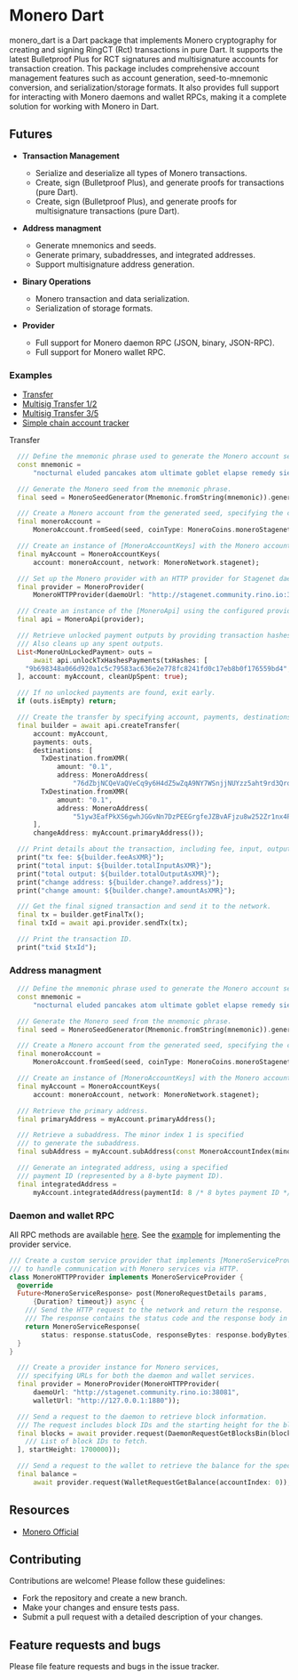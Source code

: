 # Monero Dart

monero_dart is a Dart package that implements Monero cryptography for creating and signing RingCT (Rct) transactions in pure Dart. It supports the latest Bulletproof Plus for RCT signatures and multisignature accounts for transaction creation. This package includes comprehensive account management features such as account generation, seed-to-mnemonic conversion, and serialization/storage formats. It also provides full support for interacting with Monero daemons and wallet RPCs, making it a complete solution for working with Monero in Dart.

## Futures

- **Transaction Management**
  - Serialize and deserialize all types of Monero transactions.
  - Create, sign (Bulletproof Plus), and generate proofs for transactions (pure Dart).
  - Create, sign (Bulletproof Plus), and generate proofs for multisignature transactions (pure Dart).

- **Address managment**
  - Generate mnemonics and seeds.
  - Generate primary, subaddresses, and integrated addresses.
  - Support multisignature address generation.

- **Binary Operations**
  - Monero transaction and data serialization.
  - Serialization of storage formats.

- **Provider**
  - Full support for Monero daemon RPC (JSON, binary, JSON-RPC).
  - Full support for Monero wallet RPC.


### Examples

  - [Transfer](https://github.com/mrtnetwork/monero_dart/blob/main/example/lib/example/in7_out3_example.dart)
  - [Multisig Transfer 1/2](https://github.com/mrtnetwork/monero_dart/blob/main/example/lib/example/m1_n2_example.dart)
  - [Multisig Transfer 3/5](https://github.com/mrtnetwork/monero_dart/blob/main/example/lib/example/m3_n5_example.dart)
  - [Simple chain account tracker](https://github.com/mrtnetwork/monero_dart/blob/main/example/lib/example/tracker.dart)



Transfer 

```dart
  /// Define the mnemonic phrase used to generate the Monero account seed.
  const mnemonic =
      "nocturnal eluded pancakes atom ultimate goblet elapse remedy sieve going weird examine federal zones duties mews howls vortex rebel zoom delayed puddle moment ozone going";

  /// Generate the Monero seed from the mnemonic phrase.
  final seed = MoneroSeedGenerator(Mnemonic.fromString(mnemonic)).generate();

  /// Create a Monero account from the generated seed, specifying the coin type (Stagenet).
  final moneroAccount =
      MoneroAccount.fromSeed(seed, coinType: MoneroCoins.moneroStagenet);

  /// Create an instance of [MoneroAccountKeys] with the Monero account and network (Stagenet).
  final myAccount = MoneroAccountKeys(
      account: moneroAccount, network: MoneroNetwork.stagenet);

  /// Set up the Monero provider with an HTTP provider for Stagenet daemon.
  final provider = MoneroProvider(
      MoneroHTTPProvider(daemoUrl: "http://stagenet.community.rino.io:38081"));

  /// Create an instance of the [MoneroApi] using the configured provider.
  final api = MoneroApi(provider);

  /// Retrieve unlocked payment outputs by providing transaction hashes and the account.
  /// Also cleans up any spent outputs.
  List<MoneroUnLockedPayment> outs =
      await api.unlockTxHashesPayments(txHashes: [
    "9b698348a066d920a1c5c79583ac636e2e778fc8241fd0c17eb8b0f176559bd4",
  ], account: myAccount, cleanUpSpent: true);

  /// If no unlocked payments are found, exit early.
  if (outs.isEmpty) return;

  /// Create the transfer by specifying account, payments, destinations, and change address.
  final builder = await api.createTransfer(
      account: myAccount,
      payments: outs,
      destinations: [
        TxDestination.fromXMR(
            amount: "0.1",
            address: MoneroAddress(
                "76dZbjNCQeVaQVeCq9y6H4dZ5wZqA9NY7WSnjjNUYzz5aht9rd3Qro57SSaN2eerE1aHkS9qvw5iscx3JrAT87bL8FiJ1Ye")),
        TxDestination.fromXMR(
            amount: "0.1",
            address: MoneroAddress(
                "51yw3EafPkXS6gwhJGGvNn7DzPEEGrgfeJZBvAFjzu8w252Zr1nx4PfVdXi4e6kiiQMBJ8k4JCFby2pANTAjofbo2rWBpbx")),
      ],
      changeAddress: myAccount.primaryAddress());

  /// Print details about the transaction, including fee, input, output, and change address.
  print("tx fee: ${builder.feeAsXMR}");
  print("total input: ${builder.totalInputAsXMR}");
  print("total output: ${builder.totalOutputAsXMR}");
  print("change address: ${builder.change?.address}");
  print("change amount: ${builder.change?.amountAsXMR}");

  /// Get the final signed transaction and send it to the network.
  final tx = builder.getFinalTx();
  final txId = await api.provider.sendTx(tx);

  /// Print the transaction ID.
  print("txid $txId");
```

### Address managment
```dart
  /// Define the mnemonic phrase used to generate the Monero account seed.
  const mnemonic =
      "nocturnal eluded pancakes atom ultimate goblet elapse remedy sieve going weird examine federal zones duties mews howls vortex rebel zoom delayed puddle moment ozone going";

  /// Generate the Monero seed from the mnemonic phrase.
  final seed = MoneroSeedGenerator(Mnemonic.fromString(mnemonic)).generate();

  /// Create a Monero account from the generated seed, specifying the coin type (Stagenet).
  final moneroAccount =
      MoneroAccount.fromSeed(seed, coinType: MoneroCoins.moneroStagenet);

  /// Create an instance of [MoneroAccountKeys] with the Monero account and network (Stagenet).
  final myAccount = MoneroAccountKeys(
      account: moneroAccount, network: MoneroNetwork.stagenet);

  /// Retrieve the primary address.
  final primaryAddress = myAccount.primaryAddress();

  /// Retrieve a subaddress. The minor index 1 is specified
  /// to generate the subaddress.
  final subAddress = myAccount.subAddress(const MoneroAccountIndex(minor: 1));

  /// Generate an integrated address, using a specified
  /// payment ID (represented by a 8-byte payment ID).
  final integratedAddress =
      myAccount.integratedAddress(paymentId: 8 /* 8 bytes payment ID */);

```

### Daemon and wallet RPC
All RPC methods are available [here](https://github.com/mrtnetwork/monero_dart/tree/main/lib/src/provider/methods).
See the [example](https://github.com/mrtnetwork/monero_dart/blob/main/example/lib/example/provider_example.dart) for implementing the provider service.

```dart
/// Create a custom service provider that implements [MoneroServiceProvider]
/// to handle communication with Monero services via HTTP.
class MoneroHTTPProvider implements MoneroServiceProvider {
  @override
  Future<MoneroServiceResponse> post(MoneroRequestDetails params,
      {Duration? timeout}) async {
    /// Send the HTTP request to the network and return the response.
    /// The response contains the status code and the response body in bytes.
    return MoneroServiceResponse(
        status: response.statusCode, responseBytes: response.bodyBytes);
  }
}

  /// Create a provider instance for Monero services, 
  /// specifying URLs for both the daemon and wallet services.
  final provider = MoneroProvider(MoneroHTTPProvider(
      daemoUrl: "http://stagenet.community.rino.io:38081",
      walletUrl: "http://127.0.0.1:1880"));

  /// Send a request to the daemon to retrieve block information.
  /// The request includes block IDs and the starting height for the block range.
  final blocks = await provider.request(DaemonRequestGetBlocksBin(blockIds: [
    /// List of block IDs to fetch.
  ], startHeight: 1700000));

  /// Send a request to the wallet to retrieve the balance for the specified account index.
  final balance =
      await provider.request(WalletRequestGetBalance(accountIndex: 0));


```

## Resources

- [Monero Official](https://github.com/monero-project/monero)

## Contributing

Contributions are welcome! Please follow these guidelines:

- Fork the repository and create a new branch.
- Make your changes and ensure tests pass.
- Submit a pull request with a detailed description of your changes.

## Feature requests and bugs

Please file feature requests and bugs in the issue tracker.
